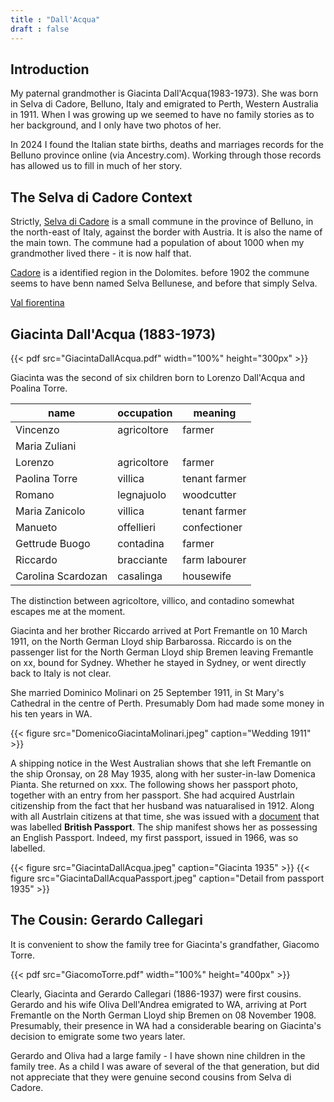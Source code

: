 ```yaml
---
title : "Dall'Acqua"
draft : false
---
```


## Introduction

My paternal grandmother is Giacinta Dall'Acqua(1983-1973). She was born in Selva di Cadore, Belluno, Italy and emigrated to Perth, Western Australia in 1911. When I was growing up we seemed to have no family stories as to her background, and I only have two photos of her.

In 2024 I found the Italian state births, deaths and marriages records for the Belluno province online (via Ancestry.com). Working through those records has allowed us to fill in much of her story.


## The Selva di Cadore Context

Strictly, [Selva di Cadore](https://en.wikipedia.org/wiki/Selva_di_Cadore) is a small commune in the province of Belluno, in the north-east of Italy, against the border with Austria. It is also the name of the main town. The commune had a population of about 1000 when my grandmother lived there - it is now half that.

[Cadore](https://en.wikipedia.org/wiki/Cadore) is a identified region in the Dolomites. before 1902 the commune seems to have benn named Selva Bellunese, and before that simply Selva. 

[Val fiorentina](https://www.venetoway.com/en/belluno-province/from-agordo-to-sottoguda/val-fiorentina/)


## Giacinta Dall'Acqua (1883-1973)

{{< pdf src="GiacintaDallAcqua.pdf" width="100%" height="300px" >}}

Giacinta was the second of six children born
to Lorenzo Dall'Acqua and Poalina Torre. 


| name | occupation | meaning |
| ------ | ------- | -- |
| Vincenzo | agricoltore | farmer |
| Maria Zuliani | | |
| Lorenzo | agricoltore | farmer |
| Paolina Torre | villica | tenant farmer |
| Romano | legnajuolo | woodcutter |
| Maria Zanicolo | villica | tenant farmer |
| Manueto | offellieri | confectioner |
| Gettrude Buogo | contadina | farmer |
| Riccardo | bracciante| farm labourer |
| Carolina Scardozan| casalinga | housewife |

The distinction between agricoltore, villico, and contadino somewhat escapes me at the moment.
 
Giacinta and her brother Riccardo arrived at Port Fremantle on 10 March 1911,  on the North German Lloyd ship Barbarossa. 
Riccardo is on the passenger list for the North German Lloyd ship Bremen leaving Fremantle on xx, bound for Sydney. Whether he stayed in Sydney, or went directly back to Italy is not clear.

She married Dominico Molinari on 25 September 1911, in St Mary's Cathedral in the centre of Perth. Presumably Dom had made some money in his ten years in WA.

{{< figure
    src="DomenicoGiacintaMolinari.jpeg"
	caption="Wedding 1911"
    >}}

A shipping notice in the West Australian shows that she left Fremantle
on the ship Oronsay, on 28 May 1935, along with her suster-in-law Domenica
Pianta. She returned on xxx. The following shows her passport photo,
together with an entry from her passport.
She had acquired Austrlain citizenship from the fact that her husband was
natuaralised in 1912. Along with all Austrlain citizens at that time, she was
issued with a
[document](https://en.wikipedia.org/wiki/Australian_passport)
that was labelled **British Passport**.
The ship manifest shows her as possessing an English Passport.
Indeed, my first passport, issued in 1966, was so labelled.


{{< figure
    src="GiacintaDallAcqua.jpeg"
	caption="Giacinta 1935"
	>}}
{{< figure 
    src="GiacintaDallAcquaPassport.jpeg"
	caption="Detail from passport 1935"
	>}}


## The Cousin: Gerardo Callegari

It is convenient to show the family tree for Giacinta's grandfather, Giacomo Torre.

{{< pdf src="GiacomoTorre.pdf" width="100%" height="400px" >}}

Clearly, Giacinta and Gerardo Callegari (1886-1937) were first cousins.
Gerardo and his wife Oliva Dell'Andrea emigrated to WA, arriving at Port Fremantle on the North German Lloyd ship Bremen on 08 November 1908.
Presumably, their presence in WA had a considerable bearing on Giacinta's decision to emigrate some two years later.

Gerardo and Oliva had a large family - I have shown nine children
in the family tree.
As a child I was aware of several of the that generation,
but did not appreciate that they were genuine second cousins
from Selva di Cadore.

